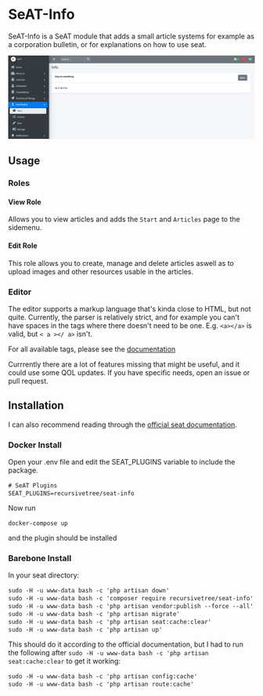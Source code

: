 # SeAT-Info
SeAT-Info is a SeAT module that adds a small article systems for example as a corporation bulletin, or for explanations
on how to use seat.

![screenshot of the seat-info plugin](screenshot.png)

## Usage
### Roles
#### View Role
Allows you to view articles and adds the `Start` and `Articles` page to the sidemenu.
#### Edit Role
This role allows you to create, manage and delete articles aswell as to upload images and other resources usable in the 
articles.

### Editor
The editor supports a markup language that's kinda close to HTML, but not quite. Currently, the parser is relatively 
strict, and for example you can't have spaces in the tags where there doesn't need to be one. E.g. `<a></a>` is valid, 
but `< a ></ a>` isn't.

For all available tags, please see the [documentation](documentation.md)

Currrently there are a lot of features missing that might be useful, and it could use some QOL updates. If you have 
specific needs, open an issue or pull request.

## Installation
I can also recommend reading through the [official seat documentation](https://eveseat.github.io/docs/community_packages/).

### Docker Install

Open your .env file and edit the SEAT_PLUGINS variable to include the package.

```
# SeAT Plugins
SEAT_PLUGINS=recursivetree/seat-info
```

Now run
```
docker-compose up
```
and the plugin should be installed

### Barebone Install

In your seat directory:

```
sudo -H -u www-data bash -c 'php artisan down'
sudo -H -u www-data bash -c 'composer require recursivetree/seat-info'
sudo -H -u www-data bash -c 'php artisan vendor:publish --force --all'
sudo -H -u www-data bash -c 'php artisan migrate'
sudo -H -u www-data bash -c 'php artisan seat:cache:clear'
sudo -H -u www-data bash -c 'php artisan up'
```

This should do it according to the official documentation, but I had to run the following after `sudo -H -u www-data bash -c 'php artisan seat:cache:clear` to get it working:
```
sudo -H -u www-data bash -c 'php artisan config:cache'
sudo -H -u www-data bash -c 'php artisan route:cache'
```

